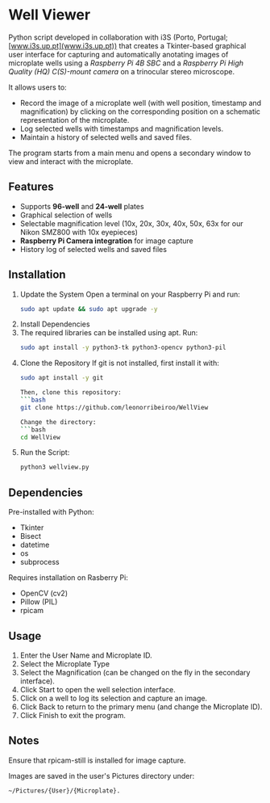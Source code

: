 # Well Viewer
Python script developed in collaboration with i3S (Porto, Portugal; [www.i3s.up.pt](www.i3s.up.pt)) that creates a Tkinter-based graphical user interface for capturing and automatically anotating images of microplate wells using a *Raspberry Pi 4B SBC* and a *Raspberry Pi High Quality (HQ) C(S)-mount camera* on a trinocular stereo microscope.


It allows users to:
- Record the image of a microplate well (with well position, timestamp and magnification) by clicking on the corresponding position on a schematic representation of the microplate.
- Log selected wells with timestamps and magnification levels.
- Maintain a history of selected wells and saved files.

The program starts from a main menu and opens a secondary window to view and interact with the microplate.

## Features
- Supports **96-well** and **24-well** plates
- Graphical selection of wells
- Selectable magnification level (10x, 20x, 30x, 40x, 50x, 63x for our Nikon SMZ800 with 10x eyepieces)
- **Raspberry Pi Camera integration** for image capture
- History log of selected wells and saved files

## Installation
1. Update the System
   Open a terminal on your Raspberry Pi and run:
    ```bash
   sudo apt update && sudo apt upgrade -y
   
2. Install Dependencies
3. The required libraries can be installed using apt. Run:
   ```bash
   sudo apt install -y python3-tk python3-opencv python3-pil

4. Clone the Repository
   If git is not installed, first install it with:
   ```bash
   sudo apt install -y git

   Then, clone this repository:
   ```bash
   git clone https://github.com/leonorribeiroo/WellView

   Change the directory:
   ```bash
   cd WellView
   
5. Run the Script:
   ```bash
   python3 wellview.py

## Dependencies
Pre-installed with Python:
- Tkinter 
- Bisect 
- datetime
- os
- subprocess

Requires installation on Rasberry Pi:
- OpenCV (cv2)
- Pillow (PIL)
- rpicam

## Usage
1. Enter the User Name and Microplate ID.
2. Select the Microplate Type
3. Select the Magnification (can be changed on the fly in the secondary interface).
4. Click Start to open the well selection interface.
5. Click on a well to log its selection and capture an image.
6. Click Back to return to the primary menu (and change the Microplate ID).
7. Click Finish to exit the program.


## Notes
Ensure that rpicam-still is installed for image capture.

Images are saved in the user's Pictures directory under:
```bash
~/Pictures/{User}/{Microplate}.
